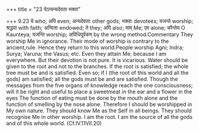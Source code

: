 +++
title = "23 येऽप्यन्यदेवता भक्ता"

+++
9.23 ये who; अपि even; अन्यदेवताः other gods; भक्ताः devotees; यजन्ते
worship; श्रद्धया with faith; अन्विताः endowed; ते they; अपि also; माम्
Me; एव alone; कौन्तेय O Kaunteya; यजन्ति worship; अविधिपूर्वकम् by the
wrong method.Commentary They worship Me in ignorance. Their mode of
worship is contrary to the ancient,rule. Hence they return to this
world.People worship Agni; Indra; Surya; Varuna; the Vasus; etc. Even
they attain Me; because I am everywhere. But their devotion is not pure.
It is vicarious. Water should be given to the root and not to the
branches. If the root is satisfied; the whole tree must be and is
satisfied. Even so; if I (the root of this world and all the gods) am
satisfied; all the gods must be and are satisfied. Though the messages
from the five organs of knowledge reach the one consciousness; will it
be right and useful to place a sweetmeat in the ear and a flower in the
eyes The function of eating must be done by the mouth alone and the
function of smelling by the nose alone. Therefore I should be worshipped
in My own nature. They should know Me as the Self in all beings. They
should recognise Me in other worship. I am the root. I am the source of
all the gods and of this whole world. (Cf.IV.11VII.20)
